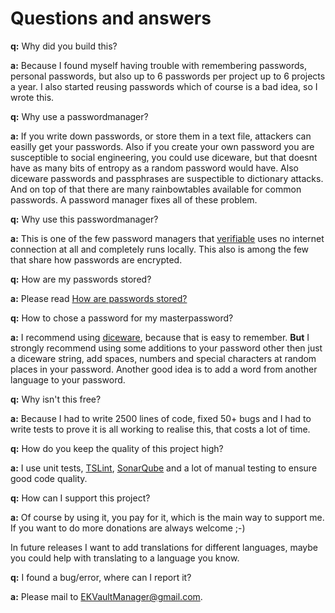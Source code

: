 # Questions and answers

__q:__ Why did you build this?

__a:__ Because I found myself having trouble with remembering passwords, personal passwords, but also up to 6 passwords per project up to 6 projects a year. I also started reusing passwords which of course is a bad idea, so I wrote this.

__q:__ Why use a passwordmanager?

__a:__ If you write down passwords, or store them in a text file, attackers can easilly get your passwords.
Also if you create your own password you are susceptible to social engineering,
you could use diceware, but that doesnt have as many bits of entropy as a random password would have.
Also diceware passwords and passphrases are suspectible to dictionary attacks. And on top of that there are many
rainbowtables available for common passwords. A password manager fixes all of these problem.

__q:__ Why use this passwordmanager?

__a:__ This is one of the few password managers that [verifiable](VerifyNoInternet.md) uses no internet connection at all and completely runs locally.
This also is among the few that share how passwords are encrypted.

__q:__ How are my passwords stored?

__a:__ Please read [How are passwords stored?](HowArePasswordsStored.md)

__q:__ How to chose a password for my masterpassword?

__a:__ I recommend using [diceware](http://world.std.com/~reinhold/diceware.html), because that is easy to remember. __But__ I strongly recommend using some additions to
your password other then just a diceware string, add spaces, numbers and special characters at random places in your password.
Another good idea is to add a word from another language to your password.

__q:__ Why isn't this free?

__a:__ Because I had to write 2500 lines of code, fixed 50+ bugs and I had to write tests to prove it is all working to realise this, that costs a lot of time.

__q:__ How do you keep the quality of this project high?

__a:__ I use unit tests, [TSLint](https://www.npmjs.com/package/tslint), [SonarQube](https://www.sonarqube.org/) and a lot of manual testing to ensure good code quality.

__q:__ How can I support this project?

__a:__ Of course by using it, you pay for it, which is the main way to support me. If you want to do more donations are always welcome ;-)

In future releases I want to add translations for different languages, maybe you could help with translating to a language you know.

__q:__ I found a bug/error, where can I report it?

__a:__ Please mail to [EKVaultManager@gmail.com](mailto:EKVaultManager@gmail.com).
